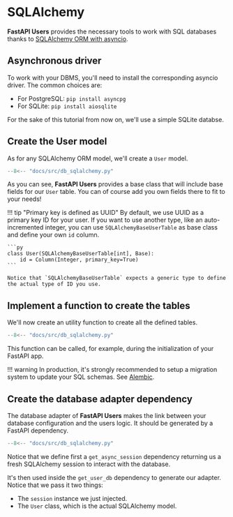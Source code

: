 # SQLAlchemy

**FastAPI Users** provides the necessary tools to work with SQL databases thanks to [SQLAlchemy ORM with asyncio](https://docs.sqlalchemy.org/en/14/orm/extensions/asyncio.html).

## Asynchronous driver

To work with your DBMS, you'll need to install the corresponding asyncio driver. The common choices are:

* For PostgreSQL: `pip install asyncpg`
* For SQLite: `pip install aiosqlite`

For the sake of this tutorial from now on, we'll use a simple SQLite databse.

## Create the User model

As for any SQLAlchemy ORM model, we'll create a `User` model.

```py hl_lines="14-15"
--8<-- "docs/src/db_sqlalchemy.py"
```

As you can see, **FastAPI Users** provides a base class that will include base fields for our `User` table. You can of course add you own fields there to fit to your needs!

!!! tip "Primary key is defined as UUID"
    By default, we use UUID as a primary key ID for your user. If you want to use another type, like an auto-incremented integer, you can use `SQLAlchemyBaseUserTable` as base class and define your own `id` column.

    ```py
    class User(SQLAlchemyBaseUserTable[int], Base):
        id = Column(Integer, primary_key=True)
    ```

    Notice that `SQLAlchemyBaseUserTable` expects a generic type to define the actual type of ID you use.

## Implement a function to create the tables

We'll now create an utility function to create all the defined tables.

```py hl_lines="22-24"
--8<-- "docs/src/db_sqlalchemy.py"
```

This function can be called, for example, during the initialization of your FastAPI app.

!!! warning
    In production, it's strongly recommended to setup a migration system to update your SQL schemas. See [Alembic](https://alembic.sqlalchemy.org/en/latest/).

## Create the database adapter dependency

The database adapter of **FastAPI Users** makes the link between your database configuration and the users logic. It should be generated by a FastAPI dependency.

```py hl_lines="27-33"
--8<-- "docs/src/db_sqlalchemy.py"
```

Notice that we define first a `get_async_session` dependency returning us a fresh SQLAlchemy session to interact with the database.

It's then used inside the `get_user_db` dependency to generate our adapter. Notice that we pass it two things:

* The `session` instance we just injected.
* The `User` class, which is the actual SQLAlchemy model.
